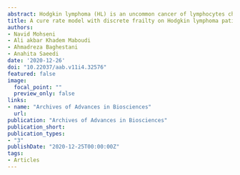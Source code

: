 ```yaml
---
abstract: Hodgkin lymphoma (HL) is an uncommon cancer of lymphocytes characterized by cancerous Reed-Sternberg cells in an inflammatory background. HL is an extremely curable disease with combination chemotherapy, radiotherapy, or combined modality treatment. This analysis aimed to identify significant prognostic factors on the cure rate. We retrospectively reviewed the medical records of 110 patients hospitalized from 2007 up to 2014 with 18 months follow-up in Taleghani hospital of Tehran, Iran. The survival time was set as the time interval between diagnosis and a patient's death from HL. Also, if the cure rate being present in survival, data encompasses zero frailty. Thus, using hyper-Poisson (hP) distribution as discrete frailty, the unobserved heterogeneity and random effects were accounted for. The estimated cure fraction was 81.2%, which was obtained after 2717 days (7.4 years). In noncured cases, the mean survival time was 1535 days (4.2 years). Also, the five and ten-year survival rates were 0.91 and 0.80, respectively. After diagnosis, results revealed that patients with age &ge; 45, hemoglobin &le; 12, WBC &ge; 15000, and BMI &ge; 30 were associated with poor outcome by using simple analysis. More importantly, there is no significant difference between males and females in the cure of HL patients. As expected, the study indicated that a high proportion of HL patients got cured. A cure rate model with discrete frailty utilization provided a suitable way to account for heterogeneity among HL patients. 
title: A cure rate model with discrete frailty on Hodgkin lymphoma patients after diagnosis
authors: 
- Navid Mohseni
- Ali akbar Khadem Maboudi
- Ahmadreza Baghestani
- Anahita Saeedi
date: '2020-12-26'
doi: "10.22037/aab.v11i4.32576"
featured: false
image:
  focal_point: ""
  preview_only: false
links:
- name: "Archives of Advances in Biosciences"
  url: 
publication: "Archives of Advances in Biosciences"
publication_short: 
publication_types:
- "3"
publishDate: "2020-12-25T00:00:00Z"
tags:
- Articles
---
```

